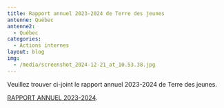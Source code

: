 ```yaml
---
title: Rapport annuel 2023-2024 de Terre des jeunes
antenne: Québec
antenne2:
  - Québec
categories:
  - Actions internes
layout: blog
img:
  - /media/screenshot_2024-12-21_at_10.53.38.jpg
---
```

Veuillez trouver ci-joint le rapport annuel 2023-2024 de Terre des jeunes.

[RAPPORT ANNUEL 2023-2024](https://contenu.terredesjeunes.org/media/tdj-rapport-annuel-2024.docx.compressed.pdf).

